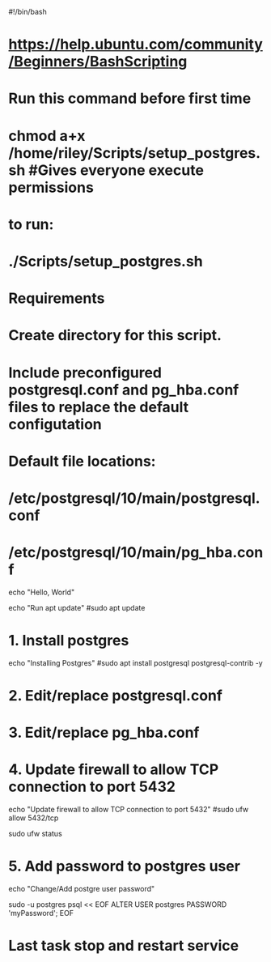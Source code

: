 \#!/bin/bash

# https://help.ubuntu.com/community/Beginners/BashScripting

# Run this command before first time

# chmod a+x /home/riley/Scripts/setup_postgres.sh #Gives everyone execute permissions

# to run:

# ./Scripts/setup_postgres.sh

# Requirements

# Create directory for this script.

# Include preconfigured postgresql.conf and pg_hba.conf files to replace the default configutation

# Default file locations:

# /etc/postgresql/10/main/postgresql.conf

# /etc/postgresql/10/main/pg_hba.conf

echo "Hello, World"

echo "Run apt update"
\#sudo apt update

# 1\. Install postgres

echo "Installing Postgres"
\#sudo apt install postgresql postgresql-contrib -y

# 2\. Edit/replace postgresql.conf

# 3\. Edit/replace pg_hba.conf

# 4\. Update firewall to allow TCP connection to port 5432

echo "Update firewall to allow TCP connection to port 5432"
\#sudo ufw allow 5432/tcp

sudo ufw status

# 5\. Add password to postgres user

echo "Change/Add postgre user password"

sudo -u postgres psql << EOF
ALTER USER postgres PASSWORD 'myPassword';
EOF

# Last task stop and restart service